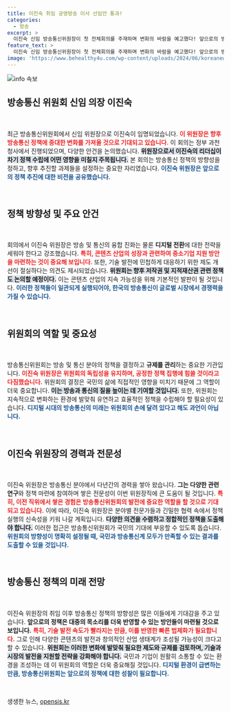 ```yaml
---
title: 이진숙 취임 공영방송 이사 선임안 통과!
categories:
  - 방송
excerpt: >
  이진숙 신임 방송통신위원장이 첫 전체회의를 주재하며 변화의 바람을 예고했다! 앞으로의 방송통신 정책은 어떻게 달라질까? 클릭해서 확인해보세요!
feature_text: >
  이진숙 신임 방송통신위원장이 첫 전체회의를 주재하며 변화의 바람을 예고했다! 앞으로의 방송통신 정책은 어떻게 달라질까? 클릭해서 확인해보세요!
image: 'https://www.behealthy4u.com/wp-content/uploads/2024/06/koreanews.jpg'
---
```


<p><img src="https://www.behealthy4u.com/wp-content/uploads/2024/06/koreanews.jpg" alt="info 속보" /></p>

<h2 data-ke-size="size26">방송통신 위원회 신임 의장 이진숙</h2>

<p data-ke-size="size16">&nbsp;</p>

<p>최근 방송통신위원회에서 신임 위원장으로 이진숙이 임명되었습니다. <b><span style="color: #ee2323;">이 위원장은 향후 방송통신 정책에 중대한 변화를 가져올 것으로 기대되고 있습니다.</span></b> 이 회의는 정부 과천 청사에서 진행되었으며, 다양한 안건을 논의했습니다. <b><span style="background-color: #21538527;">위원장으로서 이진숙의 리더십이 차기 정책 수립에 어떤 영향을 미칠지 주목됩니다.</span></b> 본 회의는 방송통신 정책의 방향성을 정하고, 향후 추진할 과제들을 설정하는 중요한 자리였습니다. <b><span style="color: #1a5490;">이진숙 위원장은 앞으로의 정책 추진에 대한 비전을 공유했습니다.</span></b></p>

<p data-ke-size="size16">&nbsp;</p>

<h2 data-ke-size="size26">정책 방향성 및 주요 안건</h2>

<p data-ke-size="size16">&nbsp;</p>

<p>회의에서 이진숙 위원장은 방송 및 통신의 융합 진화는 물론 <b>디지털 전환</b>에 대한 전략을 세워야 한다고 강조했습니다. <b><span style="color: #ee2323;">특히, 콘텐츠 산업의 성장과 관련하여 중소기업 지원 방안을 마련하는 것이 중요해 보입니다.</span></b> 또한, 기술 발전에 민첩하게 대응하기 위한 제도 개선이 절실하다는 의견도 제시되었습니다. <b><span style="background-color: #21538527;">위원회는 향후 저작권 및 지적재산권 관련 정책도 논의할 예정이다.</span></b> 이는 콘텐츠 산업의 지속 가능성을 위해 기본적인 발판이 될 것입니다. <b><span style="color: #1a5490;">이러한 정책들이 일관되게 실행되어야, 한국의 방송통신이 글로벌 시장에서 경쟁력을 가질 수 있습니다.</span></b></p>

<p data-ke-size="size16">&nbsp;</p>

<h2 data-ke-size="size26">위원회의 역할 및 중요성</h2>

<p data-ke-size="size16">&nbsp;</p>

<p>방송통신위원회는 방송 및 통신 분야의 정책을 결정하고 <b>규제를 관리</b>하는 중요한 기관입니다. <b><span style="color: #ee2323;">이진숙 위원장은 위원회의 독립성을 유지하며, 공정한 정책 집행에 힘쓸 것이라고 다짐했습니다.</span></b> 위원회의 결정은 국민의 삶에 직접적인 영향을 미치기 때문에 그 역할이 더욱 중요합니다. <b><span style="background-color: #21538527;">이는 방송과 통신의 질을 높이는 데 기여할 것입니다.</span></b> 또한, 위원회는 지속적으로 변화하는 환경에 발맞춰 유연하고 효율적인 정책을 수립해야 할 필요성이 있습니다. <b><span style="color: #1a5490;">디지털 시대의 방송통신의 미래는 위원회의 손에 달려 있다고 해도 과언이 아닙니다.</span></b></p>

<p data-ke-size="size16">&nbsp;</p>

<h2 data-ke-size="size26">이진숙 위원장의 경력과 전문성</h2>

<p data-ke-size="size16">&nbsp;</p>

<p>이진숙 위원장은 방송통신 분야에서 다년간의 경력을 쌓아 왔습니다. <b>그는 다양한 관련 연구</b>와 정책 마련에 참여하며 쌓은 전문성이 이번 위원장직에 큰 도움이 될 것입니다. <b><span style="color: #ee2323;">특히, 이전 직위에서 쌓은 경험은 방송통신위원회의 발전에 중요한 역할을 할 것으로 기대되고 있습니다.</span></b> 이에 따라, 이진숙 위원장은 분야별 전문가들과 긴밀한 협력 속에서 정책 실행의 신속성을 키워 나갈 계획입니다. <b><span style="background-color: #21538527;">다양한 의견을 수렴하고 정합적인 정책을 도출해야 합니다.</span></b> 이러한 접근은 방송통신위원회가 국민의 기대에 부응할 수 있도록 돕습니다. <b><span style="color: #1a5490;">위원회의 방향성이 명확히 설정될 때, 국민과 방송통신계 모두가 만족할 수 있는 결과를 도출할 수 있을 것입니다.</span></b></p>

<p data-ke-size="size16">&nbsp;</p>

<h2 data-ke-size="size26">방송통신 정책의 미래 전망</h2>

<p data-ke-size="size16">&nbsp;</p>

<p>이진숙 위원장의 취임 이후 방송통신 정책의 방향성은 많은 이들에게 기대감을 주고 있습니다. <b>앞으로의 정책은 대중의 목소리를 더욱 반영할 수 있는 방안들이 마련될 것으로 보입니다.</b> <b><span style="color: #ee2323;">특히, 기술 발전 속도가 빨라지는 만큼, 이를 반영한 빠른 법제화가 필요합니다.</span></b> 그로 인해 다양한 콘텐츠의 발전과 창의적인 산업 생태계가 조성될 가능성이 크다고 할 수 있습니다. <b><span style="background-color: #21538527;">위원회는 이러한 변화에 발맞춰 필요한 제도와 규제를 검토하며, 기술과 시장의 발전을 지원할 전략을 강화해야 합니다.</span></b> 국민과 기업이 원활히 소통할 수 있는 환경을 조성하는 데 이 위원회의 역할은 더욱 중요해질 것입니다. <b><span style="color: #1a5490;">디지털 환경이 급변하는 만큼, 방송통신위원회는 앞으로의 정책에 대한 성찰이 필요합니다.</span></b></p>

<p data-ke-size="size16">&nbsp;</p>
생생한 뉴스, <a href="https://opensis.kr" rel="dofollow">opensis.kr</a>


